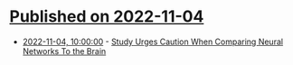 # [Published on 2022-11-04](index.md)

* [2022-11-04, 10:00:00](https://science.slashdot.org/story/22/11/03/2220239/study-urges-caution-when-comparing-neural-networks-to-the-brain?utm_source=rss1.0mainlinkanon&utm_medium=feed) - [Study Urges Caution When Comparing Neural Networks To the Brain](https://science.slashdot.org/story/22/11/03/2220239/study-urges-caution-when-comparing-neural-networks-to-the-brain?utm_source=rss1.0mainlinkanon&utm_medium=feed)
